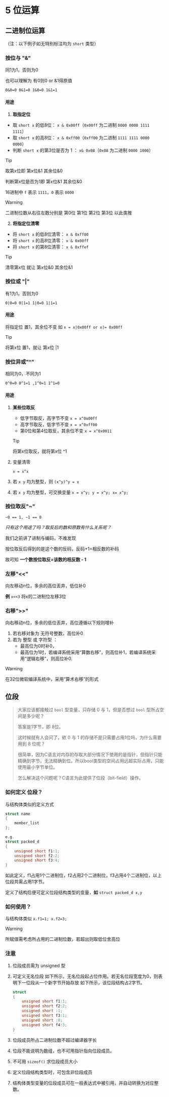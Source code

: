 # 5 位运算

## 二进制位运算

（注：以下例子如无特别标注均为 `short` 类型）

### 按位与 "&"

同1为1，否则为0

也可以理解为 有0则0 or &1得原值

`0&0=0 0&1=0 1&0=0 1&1=1`

#### 用途

1. **取指定位**

- 取 `short x` 的低8位： `x & 0x00ff`（`0x00ff` 为二进制 `0000 0000 1111 1111`）
- 取 `short x` 的高8位： `x & 0xff00`（`0xff00` 为二进制 `1111 1111 0000 0000`）
- 判断 `short x` 的第3位是否为 1 ： `x& 0x08`（`0x08` 为二进制 `0000 1000`）

> [!tip]
>
> 取第x位即 第x位&1 其余位&0
>
> 判断第x位是否为1即 第x位&1 其余位&0
>
> 16进制中 `f` 表示 `1111`，`0` 表示 `0000`

> [!warning]
>
> 二进制位数从右往左数分别是 第0位 第1位 第2位 第3位 以此类推

2. **将指定位清零**

- 将 `short x` 的低8位清零： `x & 0xff00`
- 将 `short x` 的高8位清零： `x & 0x00ff`
- 将 `short x` 的第8位清零： `x & 0xffef`

> [!tip]
>
> 清零第x位 就让 第x位&0 其余位&1

### 按位或 "|"

有1为1，否则为0

`0|0=0 0|1=1 1|0=0 1|1=1`

#### 用途

将指定位 置1，其余位不变 如 `x = x|0x00ff or x|= 0x00ff`  

> [!tip]
>
> 将第x位 置1，就让 第x位 |1

### 按位异或"^"

相同为0，不同为1

`0^0=0 0^1=1 ,1^0=1 1^1=0`

#### 用途

1. **某些位取反**

   - 低字节取反，高字节不变 `x = x^0x00ff`
   - 高字节取反，低字节不变 `x = x^0xff00`
   - 第0位和第4位取反，其余位不变 `x = x^0x0011`

   > [!tip]
   >
   > 将第x位取反，就将第x位 ^1

2. 变量清零

   `x = x^x`

3. 若 `x y` 均为整型，则 `(x^y)^y = x`

4. 若 `x y` 均为整型，可交换变量 `x = x^y; y = x^y; x= x^y;`

### 按位取反"~"

`~0 == 1, ~1 == 0`

*只有这个用途了吗？取反后的数和原数有什么关系呢？*

我们之前讲了进制与编码，不难发现

按位取反后得到的是这个数的反码，反码+1=相反数的补码

故可知 **一个数按位取反=该数的相反数 - 1**

### 左移"<<"

向左移动n位，多余的高位丢弃，低位补0

**例** `x<<3` 将x的二进制位左移3位

### 右移">>"

向右移动n位，多余的低位丢弃，高位遵循以下规则增补

1. 若右移对象为 无符号整数，高位补0
2. 若为 整型 或 字符型 ：
   - 最高位为0时补0，
   - 最高位为1时，若编译系统采用“算数右移”，则高位补1，若编译系统采用“逻辑右移”，则高位补0.

> [!warning]
>
> 在32位微软编译系统中，采用“算术右移”的形式

## 位段

> 大家应该都接触过 `bool` 型变量，只存储 0 与 1，但是否想过 `bool` 型所占空间是多少呢？
>
> 答案是1字节，即 8位。
>
> 这时候就有人会问了，欸 0 与 1 的存储不是只需要占用1位吗，为什么需要用到 8 位呢？
>
> 很简单，因为C语言对内存的存取大部分情况下使用的是指针，但指针只能精确到字节，无法精确到位。所以bool类型的空间占用远超实际占用，只能使用最小字节单位。
>
> 怎么解决这个问题呢？C语言为此提供了位段（bit-field）操作。

### 如何定义 位段？

与结构体类似的定义方式

```C
struct name
{
    member_list  
};

e.g. 
struct packed_d
{
    unsigned short f1:1;
    unsigned short f2:2;
    unsigned short f3:4;
}
```

如此定义，f1占用1个二进制位，f2占用2个二进制位，f3占用4个二进制位，以上位段共需占用1字节。

定义了结构后便可定义位段结构类型的变量，**如** `struct packed_d x,y`

### 如何使用？

与结构体类似 `x.f1=1; x.f2=3;`

> [!warning]
>
> 所赋值需考虑所占用的二进制位数，若超出则取低位舍高位

### 注意

1. 位段成员需为 unsigned 型

2. 可定义无名位段 如下所示，无名位段起占位作用。若无名位段宽度为0，则表明下一位段从一个新字节开始存放 如下所示，该位段结构占2字节。

   ```C
   struct
   {
       unsigned short f1:1;
       unsigned short f2:2;
       unsigned short :1;
       unsigned short f3:1;
       unsigned short :0;
       unsigned short f4:3;
   }
   ```

3. 位段成员所占二进制位数不超过编译器字长

4. 位段不能说明为数组，也不可用指针指向位段成员。

5. 不可用 `sizeof()` 求位段成员大小

6. 定义位段结构类型时，可包含非位段成员

7. 结构体类型变量的位段成员可在一般表达式中被引用，并自动转换为对应整数。

